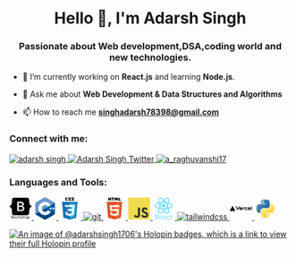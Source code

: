 <h1 align="center">Hello 👋, I'm Adarsh Singh</h1>
<h3 align="center">Passionate about Web development,DSA,coding world and new technologies.</h3>

- 🌱 I’m currently working on **React.js** and learning **Node.js**.

- 💬 Ask me about **Web Development & Data Structures and Algorithms**

- 📫 How to reach me **singhadarsh78398@gmail.com**



<h3 align="left">Connect with me:</h3>
<p align="left">
  <a href="https://linkedin.com/in/adarsh singh" target="blank">
    <img align="center" src="https://raw.githubusercontent.com/rahuldkjain/github-profile-readme-generator/master/src/images/icons/Social/linked-in-alt.svg" alt="adarsh singh" height="30" width="40" />
  </a>
  <a href="https://x.com/Adarsh__tech?t=EQ-zuCz4I7dxD9k4qo5tUA&s=09" target="blank">
    <img align="center" src="https://raw.githubusercontent.com/rahuldkjain/github-profile-readme-generator/master/src/images/icons/Social/twitter.svg" alt="Adarsh Singh Twitter" height="30" width="40" />
  </a>
  <a href="https://instagram.com/a_raghuvanshi17" target="blank">
    <img align="center" src="https://raw.githubusercontent.com/rahuldkjain/github-profile-readme-generator/master/src/images/icons/Social/instagram.svg" alt="a_raghuvanshi17" height="30" width="40" />
  </a>
</p>


<h3 align="left">Languages and Tools:</h3>
<p align="left"> <a href="https://getbootstrap.com" target="_blank" rel="noreferrer"> <img src="https://raw.githubusercontent.com/devicons/devicon/master/icons/bootstrap/bootstrap-plain-wordmark.svg" alt="bootstrap" width="40" height="40"/> </a> <a href="https://www.w3schools.com/cpp/" target="_blank" rel="noreferrer"> <img src="https://raw.githubusercontent.com/devicons/devicon/master/icons/cplusplus/cplusplus-original.svg" alt="cplusplus" width="40" height="40"/> </a> <a href="https://www.w3schools.com/css/" target="_blank" rel="noreferrer"> <img src="https://raw.githubusercontent.com/devicons/devicon/master/icons/css3/css3-original-wordmark.svg" alt="css3" width="40" height="40"/> </a> <a href="https://git-scm.com/" target="_blank" rel="noreferrer"> <img src="https://www.vectorlogo.zone/logos/git-scm/git-scm-icon.svg" alt="git" width="40" height="40"/> </a> <a href="https://www.w3.org/html/" target="_blank" rel="noreferrer"> <img src="https://raw.githubusercontent.com/devicons/devicon/master/icons/html5/html5-original-wordmark.svg" alt="html5" width="40" height="40"/> </a> <a href="https://developer.mozilla.org/en-US/docs/Web/JavaScript" target="_blank" rel="noreferrer"> <img src="https://raw.githubusercontent.com/devicons/devicon/master/icons/javascript/javascript-original.svg" alt="javascript" width="40" height="40"/> </a>
  <a href="https://reactjs.org/" target="_blank" rel="noreferrer"> <img src="https://raw.githubusercontent.com/devicons/devicon/master/icons/react/react-original-wordmark.svg" alt="react" width="40" height="40"/> </a>

   <a href="https://tailwindcss.com/" target="_blank" rel="noreferrer">
    <img src="[https://raw.githubusercontent.com/devicons/devicon/master/icons/tailwindcss/tailwindcss-plain.svg](https://www.google.com/url?sa=i&url=https%3A%2F%2Fuxwing.com%2Ftailwind-css-icon%2F&psig=AOvVaw3XUPFZP-jMjAUvQBcKAZYS&ust=1709832375408000&source=images&cd=vfe&opi=89978449&ved=0CBMQjRxqFwoTCJjLnIyU4IQDFQAAAAAdAAAAABAE)" alt="tailwindcss" width="40" height="40"/>
  </a>
  <a href="https://vercel.com/" target="_blank" rel="noreferrer">
    <img src="https://raw.githubusercontent.com/devicons/devicon/master/icons/vercel/vercel-original-wordmark.svg" alt="vercel" width="40" height="40"/>
  </a>
  <a href="https://www.python.org" target="_blank" rel="noreferrer">
    <img src="https://raw.githubusercontent.com/devicons/devicon/master/icons/python/python-original.svg" alt="python" width="40" height="40"/>
  </a>

</p>

[![An image of @adarshsingh1706's Holopin badges, which is a link to view their full Holopin profile](https://holopin.me/adarshsingh1706)](https://holopin.io/@adarshsingh1706)
